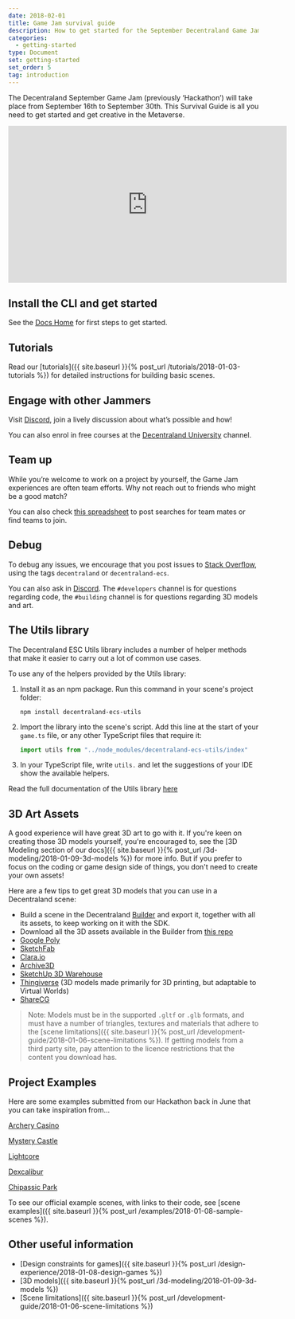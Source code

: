 ```yaml
---
date: 2018-02-01
title: Game Jam survival guide
description: How to get started for the September Decentraland Game Jam
categories:
  - getting-started
type: Document
set: getting-started
set_order: 5
tag: introduction
---
```


The Decentraland September Game Jam (previously ‘Hackathon’) will take place from September 16th to September 30th. This Survival Guide is all you need to get started and get creative in the Metaverse.


<iframe width="560" height="315" src="https://www.youtube.com/embed/fS6O6cWaXOQ" frameborder="0" allow="accelerometer; autoplay; encrypted-media; gyroscope; picture-in-picture" allowfullscreen></iframe>


## Install the CLI and get started

See the [Docs Home](docs.decentraland.org) for first steps to get started.

## Tutorials

Read our [tutorials]({{ site.baseurl }}{% post_url /tutorials/2018-01-03-tutorials %}) for detailed instructions for building basic scenes.

## Engage with other Jammers

Visit [Discord](https://discord.gg/B2RcqE2), join a lively discussion about what’s possible and how!

You can also enrol in free courses at the [Decentraland University](https://discord.gg/UK6AZCd) channel.

## Team up

While you’re welcome to work on a project by yourself, the Game Jam experiences are often team efforts. Why not reach out to friends who might be a good match?

You can also check [this spreadsheet](https://docs.google.com/spreadsheets/d/1wCiDIkJwMVO9vUXU5oM4da14PASrwGHno1Ayrapsxa4/edit#gid=0) to post searches for team mates or find teams to join.


## Debug

To debug any issues, we encourage that you post issues to [Stack Overflow](https://stackoverflow.com/questions/ask), using the tags `decentraland` or `decentraland-ecs`.

You can also ask in [Discord](https://discord.gg/B2RcqE2). The `#developers` channel is for questions regarding code, the `#building` channel is for questions regarding 3D models and art.


## The Utils library

The Decentraland ESC Utils library includes a number of helper methods that make it easier to carry out a lot of common use cases.

To use any of the helpers provided by the Utils library:

1. Install it as an npm package. Run this command in your scene's project folder:

	```
	npm install decentraland-ecs-utils
	```
2. Import the library into the scene's script. Add this line at the start of your `game.ts` file, or any other TypeScript files that require it:

	```ts
	import utils from "../node_modules/decentraland-ecs-utils/index"
	```

3. In your TypeScript file, write `utils.` and let the suggestions of your IDE show the available helpers.

Read the full documentation of the Utils library [here](https://www.npmjs.com/package/decentraland-ecs-utils)


## 3D Art Assets

A good experience will have great 3D art to go with it. If you're keen on creating those 3D models yourself, you're encouraged to, see the [3D Modeling section of our docs]({{ site.baseurl }}{% post_url /3d-modeling/2018-01-09-3d-models %}) for more info. But if you prefer to focus on the coding or game design side of things, you don't need to create your own assets!

Here are a few tips to get great 3D models that you can use in a Decentraland scene:

- Build a scene in the Decentraland [Builder](builder.decentraland.org) and export it, together with all its assets, to keep working on it with the SDK.
- Download all the 3D assets available in the Builder from [this repo](https://github.com/decentraland/builder-assets/tree/master/assets)
- [Google Poly](https://poly.google.com)
- [SketchFab](https://sketchfab.com/)
- [Clara.io](https://clara.io/)
- [Archive3D](https://archive3d.net/)
- [SketchUp 3D Warehouse](https://3dwarehouse.sketchup.com/)
- [Thingiverse](https://www.thingiverse.com/) (3D models made primarily for 3D printing, but adaptable to Virtual Worlds)
- [ShareCG](https://www.sharecg.com/)

> Note: Models must be in the supported `.gltf` or `.glb` formats, and must have a number of triangles, textures and materials that adhere to the [scene limitations]({{ site.baseurl }}{% post_url /development-guide/2018-01-06-scene-limitations %}).  If getting models from a third party site, pay attention to the licence restrictions that the content you download has.



## Project Examples

Here are some examples submitted from our Hackathon back in June that you can take inspiration from...


[Archery Casino](https://dcl-asmtzkzdmx.now.sh/)

[Mystery Castle](https://mystery.rdixon.now.sh/?position=2%2C7)

[Lightcore](https://brent-ooaissvdra.now.sh/)

[Dexcalibur](https://export.clemlak.now.sh)

[Chipassic Park](https://genetic-experiment-kbjflplqqu.now.sh)


To see our official example scenes, with links to their code, see [scene examples]({{ site.baseurl }}{% post_url /examples/2018-01-08-sample-scenes %}).


## Other useful information

- [Design constraints for games]({{ site.baseurl }}{% post_url /design-experience/2018-01-08-design-games %})
- [3D models]({{ site.baseurl }}{% post_url /3d-modeling/2018-01-09-3d-models %})
- [Scene limitations]({{ site.baseurl }}{% post_url /development-guide/2018-01-06-scene-limitations %})
